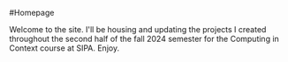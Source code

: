 #Homepage

Welcome to the site. I'll be housing and updating the projects I created throughout the second half of the fall 2024 semester for the Computing in Context course at SIPA. Enjoy.